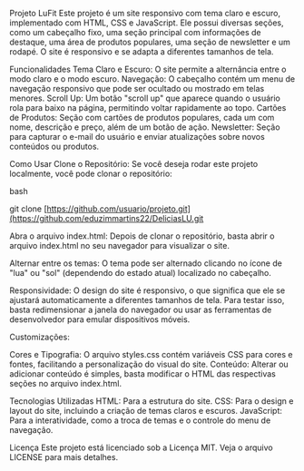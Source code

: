 Projeto LuFit
Este projeto é um site responsivo com tema claro e escuro, implementado com HTML, CSS e JavaScript. Ele possui diversas seções, como um cabeçalho fixo, uma seção principal com informações de destaque, uma área de produtos populares, uma seção de newsletter e um rodapé. O site é responsivo e se adapta a diferentes tamanhos de tela.

Funcionalidades
Tema Claro e Escuro: O site permite a alternância entre o modo claro e o modo escuro.
Navegação: O cabeçalho contém um menu de navegação responsivo que pode ser ocultado ou mostrado em telas menores.
Scroll Up: Um botão "scroll up" que aparece quando o usuário rola para baixo na página, permitindo voltar rapidamente ao topo.
Cartões de Produtos: Seção com cartões de produtos populares, cada um com nome, descrição e preço, além de um botão de ação.
Newsletter: Seção para capturar o e-mail do usuário e enviar atualizações sobre novos conteúdos ou produtos.

Como Usar
Clone o Repositório: Se você deseja rodar este projeto localmente, você pode clonar o repositório:

bash

git clone [https://github.com/usuario/projeto.git](https://github.com/eduzimmartins22/DeliciasLU.git



Abra o arquivo index.html: Depois de clonar o repositório, basta abrir o arquivo index.html no seu navegador para visualizar o site.



Alternar entre os temas: O tema pode ser alternado clicando no ícone de "lua" ou "sol" (dependendo do estado atual) localizado no cabeçalho.



Responsividade: O design do site é responsivo, o que significa que ele se ajustará automaticamente a diferentes tamanhos de tela. Para testar isso, basta redimensionar a janela do navegador ou usar as ferramentas de desenvolvedor para emular dispositivos móveis.



Customizações:

Cores e Tipografia: O arquivo styles.css contém variáveis CSS para cores e fontes, facilitando a personalização do visual do site.
Conteúdo: Alterar ou adicionar conteúdo é simples, basta modificar o HTML das respectivas seções no arquivo index.html.



Tecnologias Utilizadas
HTML: Para a estrutura do site.
CSS: Para o design e layout do site, incluindo a criação de temas claros e escuros.
JavaScript: Para a interatividade, como a troca de temas e o controle do menu de navegação.



Licença
Este projeto está licenciado sob a Licença MIT. Veja o arquivo LICENSE para mais detalhes.
